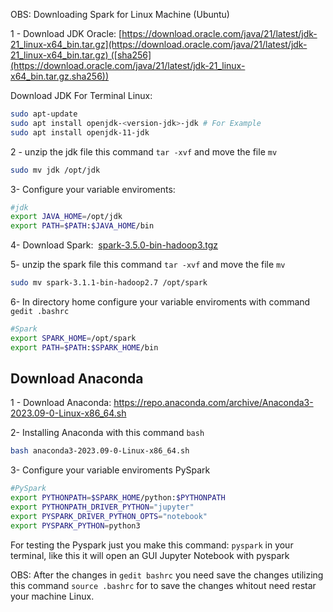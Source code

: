 OBS: Downloading Spark for Linux Machine (Ubuntu)

1 - Download JDK Oracle: [https://download.oracle.com/java/21/latest/jdk-21_linux-x64_bin.tar.gz](https://download.oracle.com/java/21/latest/jdk-21_linux-x64_bin.tar.gz) ([sha256](https://download.oracle.com/java/21/latest/jdk-21_linux-x64_bin.tar.gz.sha256))

Download JDK For Terminal Linux:

```bash
sudo apt-update
sudo apt install openjdk-<version-jdk>-jdk # For Example
sudo apt install openjdk-11-jdk
```

2 - unzip the jdk file this command `tar -xvf` and move the file `mv`

```bash
sudo mv jdk /opt/jdk
```

3- Configure your variable enviroments:

```bash
#jdk
export JAVA_HOME=/opt/jdk 
export PATH=$PATH:$JAVA_HOME/bin
```

4- Download Spark:  [spark-3.5.0-bin-hadoop3.tgz](https://www.apache.org/dyn/closer.lua/spark/spark-3.5.0/spark-3.5.0-bin-hadoop3.tgz)


5- unzip the spark file this command `tar -xvf` and move the file `mv`

```bash
sudo mv spark-3.1.1-bin-hadoop2.7 /opt/spark
```

6- In directory home configure your variable enviroments with command `gedit .bashrc`

```bash
#Spark
export SPARK_HOME=/opt/spark 
export PATH=$PATH:$SPARK_HOME/bin
```


## Download Anaconda 

1 - Download Anaconda: https://repo.anaconda.com/archive/Anaconda3-2023.09-0-Linux-x86_64.sh

2- Installing Anaconda with this command `bash`

```bash
bash anaconda3-2023.09-0-Linux-x86_64.sh
```

3- Configure your variable enviroments PySpark

```bash
#PySpark
export PYTHONPATH=$SPARK_HOME/python:$PYTHONPATH
export PYTHONPATH_DRIVER_PYTHON="jupyter"
export PYSPARK_DRIVER_PYTHON_OPTS="notebook"
export PYSPARK_PYTHON=python3
```

For testing the Pyspark just you make this command: `pyspark` in your terminal, like this it will open an GUI Jupyter Notebook with pyspark

OBS: After the changes in `gedit bashrc` you need save the changes utilizing this command `source .bashrc` for to save the changes whitout need restar your machine Linux.
